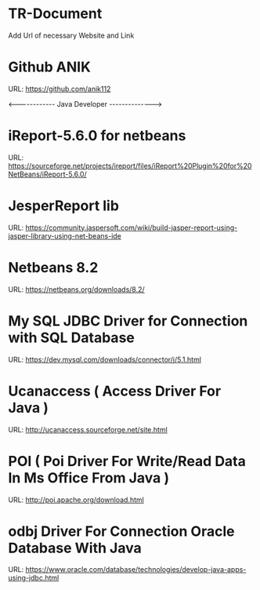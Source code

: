# TR-Document
Add Url of necessary Website and Link

# Github ANIK
URL: https://github.com/anik112



<------------ Java Developer -------------->

# iReport-5.6.0 for netbeans
URL: https://sourceforge.net/projects/ireport/files/iReport%20Plugin%20for%20NetBeans/iReport-5.6.0/

# JesperReport lib
URL: https://community.jaspersoft.com/wiki/build-jasper-report-using-jasper-library-using-net-beans-ide

# Netbeans 8.2
URL: https://netbeans.org/downloads/8.2/

# My SQL JDBC Driver for Connection with SQL Database
URL: https://dev.mysql.com/downloads/connector/j/5.1.html

# Ucanaccess (  Access Driver For Java )
URL: http://ucanaccess.sourceforge.net/site.html

# POI ( Poi Driver For Write/Read Data In Ms Office From Java )
URL: http://poi.apache.org/download.html

# odbj Driver For Connection Oracle Database With Java
URL: https://www.oracle.com/database/technologies/develop-java-apps-using-jdbc.html

